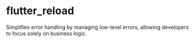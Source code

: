 # flutter_reload
Simplifies error handling by managing low-level errors, allowing developers to focus solely on business logic.
